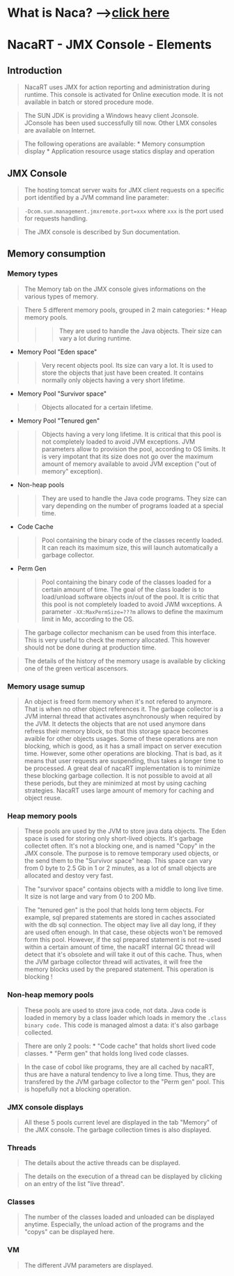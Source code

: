 # What is Naca? -->[click here](Naca0201.md) #

# NacaRT - JMX Console - Elements #

## Introduction ##

> NacaRT uses JMX for action reporting and administration during runtime.
> This console is activated for Online execution mode.
> It is not available in batch or stored procedure mode.

> The SUN JDK is providing a Windows heavy client Jconsole.
> JConsole has been used successfully till now.
> Other LMX consoles are available on Internet.

> The following operations are available:
    * Memory consumption display
    * Application resource usage statics display and operation

## JMX Console ##

> The hosting tomcat server waits for JMX client requests on a specific port identified by a JVM command line parameter:

> `-Dcom.sun.management.jmxremote.port=xxx` where `xxx` is the port used for requests handling.

> The JMX console is described by Sun documentation.

## Memory consumption ##

### Memory types ###

> The Memory tab on the JMX console gives informations on the various types of memory.

> There 5 different memory pools, grouped in 2 main categories:
    * Heap memory pools.
> > > They are used to handle the Java objects. Their size can vary a lot during runtime.

  * Memory Pool "Eden space"

> > Very recent objects pool. Its size can vary a lot.
> > It is used to store the objects that just have been created.
> > It contains normally only objects having a very short lifetime.

  * Memory Pool "Survivor space"
> > Objects allocated for a certain lifetime.

  * Memory Pool "Tenured gen"
> > Objects having a very long lifetime.
> > It is critical that this pool is not completely loaded to avoid JVM exceptions.
> > JVM parameters allow to provision the pool, according to OS limits.
> > It is very impotant that its size does not go over the maximum amount of memory available to avoid JVM exception ("out of memory" exception).

  * Non-heap pools
> > They are used to handle the Java code programs. They size can vary depending on the number of programs loaded at a special time.

  * Code Cache
> > Pool containing the binary code of the classes recently loaded.
> > It can reach its maximum size, this will launch automatically a garbage collector.

  * Perm Gen
> > Pool containing the binary code of the classes loaded for a certain amount of time.
> > The goal of the class loader is to load/unload software objects in/out of the pool.
> > It is critic that this pool is not completely loaded to avoid JWM wxceptions.
> > A parameter `-XX:MaxPermSize=???m` allows to define the maximum limit in Mo, according to the OS.


> The garbage collector mechanism can be used from this interface.
> This is very useful to check the memory allocated.
> This however should not be done during at production time.

> The details of the history of the memory usage is available by clicking one of the green vertical ascensors.

### Memory usage sumup ###

> An object is freed form memory when it's not refered to anymore.
> That is when no other object references it.
> The garbage collector is a JVM internal thread that activates asynchronously when required by the JVM.
> It detects the objects that are not used anymore dans refress their memory block, so that this storage space becomes avaible for other objects usages.
> Some of these operations are non blocking, which is good, as it has a small impact on server execution time.
> However, some other operations are blocking.
> That is bad, as it means that user requests are suspending, thus takes a longer time to be processed.
> A great deal of nacaRT implementation is to minimize these blocking garbage collection.
> It is not possible to avoid at all these periods, but they are minimized at most by using caching strategies.
> NacaRT uses large amount of memory for caching and object reuse.

### Heap memory pools ###

> These pools are used by the JVM to store java data objects.
> The Eden space is used for storing only short-lived objects.
> It's garbage collectet often. It's not a blocking one, and is named "Copy" in the JMX console.
> The purpose is to remove temporary used objects, or the send them to the "Survivor space" heap.
> This space can vary from 0 byte to 2.5 Gb in 1 or 2 minutes, as a lot of small objects are allocated and destoy very fast.

> The "survivor space" contains objects with a middle to long live time. It size is not large and vary from 0 to 200 Mb.

> The "tenured gen" is the pool that holds long term objects.
> For example, sql prepared statements are stored in caches associated with the db sql connection.
> The object may live all day long, if they are used often enough.
> In that case, these objects won't be removed form this pool.
> However, if the sql prepared statement is not re-used within a certain amount of time, the nacaRT internal GC thread will detect that it's obsolete and will take it out of this cache.
> Thus, when the JVM garbage collector thread will activates, it will free the memory blocks used by the prepared statement.
> This operation is blocking !

### Non-heap memory pools ###

> These pools are used to store java code, not data.
> Java code is loaded in memory by a class loader which loads in memory the `.class binary code.`
> This code is managed almost a data: it's also garbage collected.

> There are only 2 pools:
    * "Code cache" that holds short lived code classes.
    * "Perm gen" that holds long lived code classes.

> In the case of cobol like programs, they are all cached by nacaRT, thus are have a natural tendency to live a long time.
> Thus, they are transfered by the JVM garbage collector to the "Perm gen" pool.
> This is hopefully not a blocking operation.

### JMX console displays ###

> All these 5 pools current level are displayed in the tab "Memory" of the JMX console.
> The garbage collection times is also displayed.

### Threads ###

> The details about the active threads can be displayed.

> The details on the execution of a thread can be displayed by clicking on an entry of the list "live thread".

### Classes ###

> The number of the classes loaded and unloaded can be displayed anytime.
> Especially, the unload action of the programs and the "copys" can be displayed here.

### VM ###

> The different JVM parameters are displayed.
